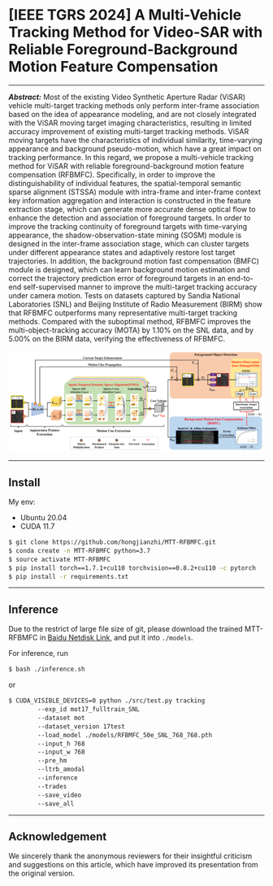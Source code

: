 # [IEEE TGRS 2024] A Multi-Vehicle Tracking Method for Video-SAR with Reliable Foreground-Background Motion Feature Compensation

* * *

***Abstract:*** Most of the existing Video Synthetic Aperture Radar (ViSAR) vehicle multi-target tracking methods only perform inter-frame association based on the idea of appearance modeling, and are not closely integrated with the ViSAR moving target imaging characteristics, resulting in limited accuracy improvement of existing multi-target tracking methods. ViSAR moving targets have the characteristics of individual similarity, time-varying appearance and background pseudo-motion, which have a great impact on tracking performance. In this regard, we propose a multi-vehicle tracking method for ViSAR with reliable foreground-background motion feature compensation (RFBMFC). Specifically, in order to improve the distinguishability of individual features, the spatial-temporal semantic sparse alignment (STSSA) module with intra-frame and inter-frame context key information aggregation and interaction is constructed in the feature extraction stage, which can generate more accurate dense optical flow to enhance the detection and association of foreground targets. In order to improve the tracking continuity of foreground targets with time-varying appearance, the shadow-observation-state mining (SOSM) module is designed in the inter-frame association stage, which can cluster targets under different appearance states and adaptively restore lost target trajectories. In addition, the background motion fast compensation (BMFC) module is designed, which can learn background motion estimation and correct the trajectory prediction error of foreground targets in an end-to-end self-supervised manner to improve the multi-target tracking accuracy under camera motion. Tests on datasets captured by Sandia National Laboratories (SNL) and Beijing Institute of Radio Measurement (BIRM) show that RFBMFC outperforms many representative multi-target tracking methods. Compared with the suboptimal method, RFBMFC improves the multi-object-tracking accuracy (MOTA) by 1.10\% on the SNL data, and by 5.00\% on the BIRM data, verifying the effectiveness of RFBMFC.

![Framework_of_RFBMFC_algorithm](pic/Framework_of_RFBMFC_algorithm.png)

* * *

## Install

My env:

- Ubuntu 20.04
- CUDA 11.7

```bash
$ git clone https://github.com/hongjianzhi/MTT-RFBMFC.git
$ conda create -n MTT-RFBMFC python=3.7
$ source activate MTT-RFBMFC
$ pip install torch==1.7.1+cu110 torchvision==0.8.2+cu110 -c pytorch
$ pip install -r requirements.txt 
```

- - -

## Inference

Due to the restrict of large file size of git, please download the trained MTT-RFBMFC in [Baidu Netdisk Link](https://pan.baidu.com/s/1tla7PTNGgwLKFVd-8FBnfQ?pwd=aiu9), and put it into `./models`.

For inference, run

```bash
$ bash ./inference.sh
```

or

```bash
$ CUDA_VISIBLE_DEVICES=0 python ./src/test.py tracking 
        --exp_id mot17_fulltrain_SNL
        --dataset mot
        --dataset_version 17test
        --load_model ./models/RFBMFC_50e_SNL_768_768.pth
        --input_h 768
        --input_w 768
        --pre_hm
        --ltrb_amodal
        --inference
        --trades
        --save_video
        --save_all
```

- - -

## Acknowledgement

We sincerely thank the anonymous reviewers for their insightful criticism and suggestions on this article, which have improved its presentation from the original version.
